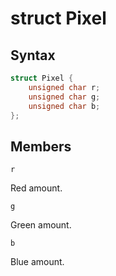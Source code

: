 # struct Pixel

## Syntax

```cpp
struct Pixel {
    unsigned char r;
    unsigned char g;
    unsigned char b;
};
```

## Members

`r`

Red amount.

`g`

Green amount.

`b`

Blue amount.
